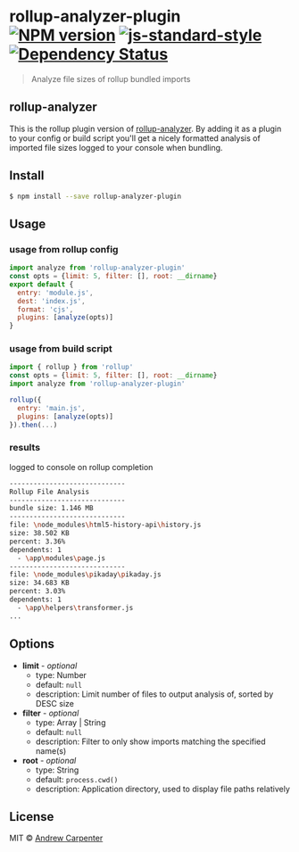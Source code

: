 # rollup-analyzer-plugin [![NPM version](https://badge.fury.io/js/rollup-analyzer-plugin.svg)](https://npmjs.org/package/rollup-analyzer-plugin)   [![js-standard-style](https://img.shields.io/badge/code%20style-standard-brightgreen.svg?style=flat)](https://github.com/feross/standard)   [![Dependency Status](https://dependencyci.com/github/doesdev/rollup-analyzer-plugin/badge)](https://dependencyci.com/github/doesdev/rollup-analyzer-plugin)

> Analyze file sizes of rollup bundled imports

## rollup-analyzer

This is the rollup plugin version of [rollup-analyzer](https://github.com/doesdev/rollup-analyzer). By adding it as
a plugin to your config or build script you'll get a nicely formatted analysis
of imported file sizes logged to your console when bundling.

## Install

```sh
$ npm install --save rollup-analyzer-plugin
```

## Usage

### usage from rollup config
```js
import analyze from 'rollup-analyzer-plugin'
const opts = {limit: 5, filter: [], root: __dirname}
export default {
  entry: 'module.js',
  dest: 'index.js',
  format: 'cjs',
  plugins: [analyze(opts)]
}
```

### usage from build script
```js
import { rollup } from 'rollup'
const opts = {limit: 5, filter: [], root: __dirname}
import analyze from 'rollup-analyzer-plugin'

rollup({
  entry: 'main.js',
  plugins: [analyze(opts)]
}).then(...)
```

### results
logged to console on rollup completion
```sh
-----------------------------
Rollup File Analysis
-----------------------------
bundle size: 1.146 MB
-----------------------------
file: \node_modules\html5-history-api\history.js
size: 38.502 KB
percent: 3.36%
dependents: 1
  - \app\modules\page.js
-----------------------------
file: \node_modules\pikaday\pikaday.js
size: 34.683 KB
percent: 3.03%
dependents: 1
  - \app\helpers\transformer.js
...
```

## Options

- **limit** - *optional*
  - type: Number
  - default: `null`
  - description: Limit number of files to output analysis of, sorted by DESC size
- **filter** - *optional*
  - type: Array | String
  - default: `null`
  - description: Filter to only show imports matching the specified name(s)
- **root** - *optional*
  - type: String
  - default: `process.cwd()`
  - description: Application directory, used to display file paths relatively

## License

MIT © [Andrew Carpenter](https://github.com/doesdev)
